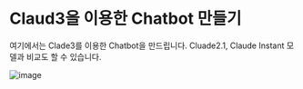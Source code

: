# Claud3을 이용한 Chatbot 만들기


여기에서는 Clade3를 이용한 Chatbot을 만드립니다. Cluade2.1, Claude Instant 모델과 비교도 할 수 있습니다.

![image](https://github.com/kyopark2014/llm-chatbot-using-claude3/assets/52392004/10b8e102-0220-40e8-a184-1e35e705a98f)
